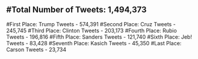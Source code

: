 #Total Number of Tweets: 1,494,373 
---
#First Place: Trump Tweets - 574,391
#Second Place: Cruz Tweets - 245,745
#Third Place: Clinton Tweets - 203,173
#Fourth Place: Rubio Tweets - 196,816
#Fifth Place: Sanders Tweets - 121,740
#Sixth Place: Jeb! Tweets - 83,428
#Seventh Place: Kasich Tweets - 45,350
#Last Place: Carson Tweets - 23,734
